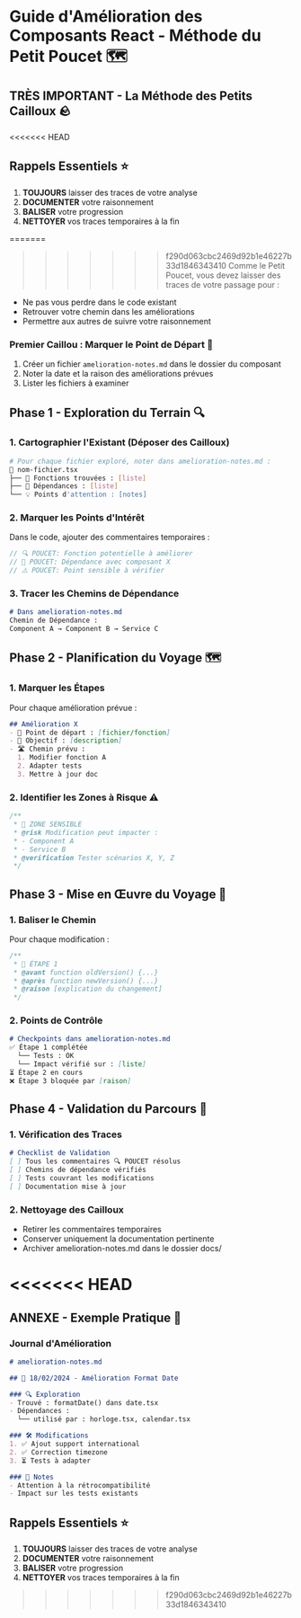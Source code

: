# Guide d'Amélioration des Composants React - Méthode du Petit Poucet 🗺️

## TRÈS IMPORTANT - La Méthode des Petits Cailloux 🪨

<<<<<<< HEAD
## Rappels Essentiels ⭐
1. **TOUJOURS** laisser des traces de votre analyse
2. **DOCUMENTER** votre raisonnement
3. **BALISER** votre progression
4. **NETTOYER** vos traces temporaires à la fin 

=======
>>>>>>> f290d063cbc2469d92b1e46227b33d1846343410
Comme le Petit Poucet, vous devez laisser des traces de votre passage pour :
- Ne pas vous perdre dans le code existant
- Retrouver votre chemin dans les améliorations
- Permettre aux autres de suivre votre raisonnement

### Premier Caillou : Marquer le Point de Départ 📍
1. Créer un fichier `amelioration-notes.md` dans le dossier du composant
2. Noter la date et la raison des améliorations prévues
3. Lister les fichiers à examiner

## Phase 1 - Exploration du Terrain 🔍

### 1. Cartographier l'Existant (Déposer des Cailloux)
```bash
# Pour chaque fichier exploré, noter dans amelioration-notes.md :
📁 nom-fichier.tsx
├── 📝 Fonctions trouvées : [liste]
├── 🔗 Dépendances : [liste]
└── 💡 Points d'attention : [notes]
```

### 2. Marquer les Points d'Intérêt
Dans le code, ajouter des commentaires temporaires :
```typescript
// 🔍 POUCET: Fonction potentielle à améliorer
// 🔗 POUCET: Dépendance avec composant X
// ⚠️ POUCET: Point sensible à vérifier
```

### 3. Tracer les Chemins de Dépendance
```markdown
# Dans amelioration-notes.md
Chemin de Dépendance :
Component A → Component B → Service C
```

## Phase 2 - Planification du Voyage 🗺️

### 1. Marquer les Étapes
Pour chaque amélioration prévue :
```markdown
## Amélioration X
- 📍 Point de départ : [fichier/fonction]
- 🎯 Objectif : [description]
- 🛣️ Chemin prévu :
  1. Modifier fonction A
  2. Adapter tests
  3. Mettre à jour doc
```

### 2. Identifier les Zones à Risque ⚠️
```typescript
/**
 * 🚧 ZONE SENSIBLE
 * @risk Modification peut impacter :
 * - Component A
 * - Service B
 * @verification Tester scénarios X, Y, Z
 */
```

## Phase 3 - Mise en Œuvre du Voyage 🚶

### 1. Baliser le Chemin
Pour chaque modification :
```typescript
/**
 * 🔄 ÉTAPE 1
 * @avant function oldVersion() {...}
 * @après function newVersion() {...}
 * @raison [explication du changement]
 */
```

### 2. Points de Contrôle
```markdown
# Checkpoints dans amelioration-notes.md
✅ Étape 1 complétée
  └── Tests : OK
  └── Impact vérifié sur : [liste]
⏳ Étape 2 en cours
❌ Étape 3 bloquée par [raison]
```

## Phase 4 - Validation du Parcours 🎯

### 1. Vérification des Traces
```markdown
# Checklist de Validation
[ ] Tous les commentaires 🔍 POUCET résolus
[ ] Chemins de dépendance vérifiés
[ ] Tests couvrant les modifications
[ ] Documentation mise à jour
```

### 2. Nettoyage des Cailloux
- Retirer les commentaires temporaires
- Conserver uniquement la documentation pertinente
- Archiver amelioration-notes.md dans le dossier docs/

<<<<<<< HEAD
=======
## ANNEXE - Exemple Pratique 📝

### Journal d'Amélioration
```markdown
# amelioration-notes.md

## 📅 18/02/2024 - Amélioration Format Date

### 🔍 Exploration
- Trouvé : formatDate() dans date.tsx
- Dépendances : 
  └── utilisé par : horloge.tsx, calendar.tsx

### 🛠️ Modifications
1. ✅ Ajout support international
2. ✅ Correction timezone
3. ⏳ Tests à adapter

### 📝 Notes
- Attention à la rétrocompatibilité
- Impact sur les tests existants
```

## Rappels Essentiels ⭐
1. **TOUJOURS** laisser des traces de votre analyse
2. **DOCUMENTER** votre raisonnement
3. **BALISER** votre progression
4. **NETTOYER** vos traces temporaires à la fin 
>>>>>>> f290d063cbc2469d92b1e46227b33d1846343410
